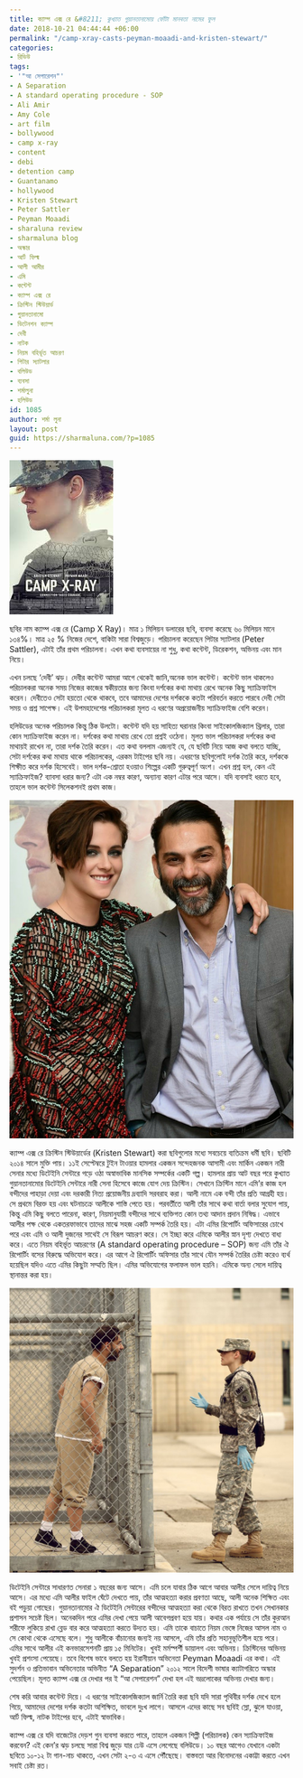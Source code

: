 ```yaml
---
title: ক্যাম্প এক্স রে &#8211; কুখ্যাত গুয়ানতানামোয় ফোঁটা মানবতা নামের ফুল
date: 2018-10-21 04:44:44 +06:00
permalink: "/camp-xray-casts-peyman-moaadi-and-kristen-stewart/"
categories:
- রিভিউ
tags:
- '"আ সেপারেশন"'
- A Separation
- A standard operating procedure - SOP
- Ali Amir
- Amy Cole
- art film
- bollywood
- camp x-ray
- content
- debi
- detention camp
- Guantanamo
- hollywood
- Kristen Stewart
- Peter Sattler
- Peyman Moaadi
- sharaluna review
- sharmaluna blog
- অস্কার
- আর্ট ফিল্ম
- আলী আমীর
- এমি
- কন্টেন্ট
- ক্যাম্প এক্স রে
- ক্রিস্টিন স্টিউয়ার্ড
- গুয়ানতানামো
- ডিটেনশন ক্যাম্প
- দেবী
- নাটক
- নিয়ম বহির্ভূত আচরণ
- পিটার স্যাটলার
- বলিউড
- ব্যবসা
- শর্মালুনা
- হলিউড
id: 1085
author: শর্মা লুনা
layout: post
guid: https://sharmaluna.com/?p=1085
---
```


[![](/assets/images/wp-content/uploads/2018/10/images-2.jpg)](/assets/images/wp-content/uploads/2018/10/images-2.jpg)

ছবির নাম ক্যাম্প এক্স রে (Camp X Ray)। মাত্র ১ মিলিয়ন ডলারের ছবি, ব্যবসা করেছে ৬০ মিলিয়ন মানে ১৩৪%। মাত্র ২৫ % নিজের দেশে, বাকিটা সারা বিশ্বজুড়ে। পরিচালনা করেছেন পিটার স্যাটলার (Peter Sattler), এটাই তাঁর প্রথম পরিচালনা। এখন কথা ব্যবসায়ের না শুধু, কথা কন্টেন্ট, ডিরেকশন, অভিনয় এবং মান নিয়ে।

এখন চলছে ‘দেবী’ ঝড়। দেবীর কন্টেন্ট আমরা আগে থেকেই জানি,অনেক ভাল কন্টেন্ট। কন্টেন্ট ভাল থাকলেও পরিচালকরা অনেক সময় নিজের কাজের স্বকীয়তার জন্য কিংবা দর্শকের কথা মাথায় রেখে অনেক কিছু স্যাক্রিফাইস করেন। দেবীতেও সেটা হয়তো থেকে থাকবে, তবে আমাদের দেশের দর্শককে কতটা পরিবর্তন করতে পারবে দেবী সেটা সময় ও প্রশ্ন সাপেক্ষ। এই উপমহাদেশের পরিচালকরা মূলত এ ধরণের অপ্রয়োজনীয় স্যাক্রিফাইজ বেশি করেন।

হলিউডের অনেক পরিচালক কিন্তু ঠিক উলটো। কন্টেন্ট যদি হয় সাহিত্য ঘরানার কিংবা সাইকোলজিক্যাল থ্রিলার, তারা কোন স্যাক্রিফাইজ করেন না। দর্শকের কথা মাথায় রেখে তো প্রশ্নই ওঠেনা। মূলত ভাল পরিচালকরা দর্শকের কথা মাথায়ই রাখেন না, তারা দর্শক তৈরি করেন। এত কথা বললাম এজন্যই যে, যে ছবিটি নিয়ে আজ কথা বলতে যাচ্ছি, সেটা দর্শকের কথা মাথায় থাকে পরিচালকের, এরকম টাইপের ছবি নয়। এধরণের ছবিগুলোই দর্শক তৈরি করে, দর্শককে শিক্ষীত করে দর্শক হিসেবেই। ভাল দর্শক-শ্রোতা হওয়াও শিল্পের একটি গুরুত্বপূর্ণ অংশ। এখন প্রশ্ন হল, কেন এই স্যাক্রিফাইজ? ব্যাবসা ধরার জন্য? এটা এক নম্বর কারণ, অন্যান্য কারণ এটার পরে আসে। যদি ব্যবসাই ধরতে হবে, তাহলে ভাল কন্টেন্ট সিলেকশনই প্রথম কাজ।

[![](/assets/images/wp-content/uploads/2018/10/campxraypaymanphotokristen.jpg)](/assets/images/wp-content/uploads/2018/10/campxraypaymanphotokristen.jpg)

ক্যাম্প এক্স রে ক্রিস্টিন স্টিউয়ার্ডের (Kristen Stewart) করা ছবিগুলোর মধ্যে সবচেয়ে ব্যতিক্রম ধর্মী ছবি। ছবিটি ২০১৪ সালে মুক্তি পায়। ১১ই সেপ্টেম্বরে টুইন টাওয়ার হামলার একজন সন্দেহজনক আসামী এবং মার্কিন একজন নারী সেনার মধ্যে ডিটেইনি সেন্টারে গড়ে ওঠা অস্বাভাবিক মানসিক সম্পর্কের একটি গল্প। হামলার প্রায় আট বছর পরে কুখ্যাত গুয়ানতানামোর ডিটেইনি সেন্টারে নারী সেনা হিসেবে কাজে যোগ দেয় ক্রিস্টিন। সেখানে ক্রিস্টিন মানে এমি’র কাজ হল বন্দীদের পাহাড়া দেয়া এবং দরকারী নিত্য প্রয়োজনীয় দ্রব্যাদি সরবরাহ করা। আলী নামে এক বন্দী তাঁর প্রতি আগ্রহী হয়। সে প্রথমে বিরক্ত হয় এবং ঘটনাচক্রে আলীকে শাস্তি পেতে হয়। পরবর্তীতে আলী তাঁর সাথে কথা বার্তা বলার সুযোগ পায়, কিন্তু এমি কিছু বলতে পারেনা, কারণ, নিয়মানুযায়ী বন্দীদের সাথে ব্যক্তিগত কোন তথ্য আদান প্রদান নিষিদ্ধ। এভাবে আলীর পক্ষ থেকে একতরফাভাবে তাদের মাঝে সহজ একটি সম্পর্ক তৈরি হয়। এটা এমির রিপোর্টিং অফিসারের চোখে পরে এবং এমি ও আলী দুজনের সাথেই সে বিরূপ আচরণ করে। সে ইচ্ছা করে এমিকে আলীর স্নান দৃশ্য দেখতে বাধ্য করে। এতে নিয়ম বহির্ভূত আচরণের (A standard operating procedure – SOP) জন্য এমি তাঁর ঐ রিপোর্টিং বসের বিরুদ্ধে অভিযোগ করে। এর আগে ঐ রিপোর্টিং অফিসার তাঁর সাথে যৌন সম্পর্ক তৈরির চেষ্টা করেও ব্যর্থ হয়েছিল যদিও এতে এমির কিছুটা সম্মতি ছিল। এমির অভিযোগের ফলাফল ভাল হয়নি। এমিকে অন্য সেলে দায়িত্ব স্থানান্তর করা হয়।

[![](/assets/images/wp-content/uploads/2018/10/17-camp-x-ray.w700.h700.jpg)](/assets/images/wp-content/uploads/2018/10/17-camp-x-ray.w700.h700.jpg)

ডিটেইনি সেন্টারে সাধারণত সেনারা ১ বছরের জন্য আসে। এমি চলে যাবার ঠিক আগে আবার আলীর সেলে দায়িত্ব নিয়ে আসে। এর মধ্যে এমি আলীর ফাইল ঘেঁটে দেখতে পায়, তাঁর আত্মহত্যা করার প্রবণতা আছে, আলী অনেক শিক্ষিত এবং বই পড়ুয়া গোছের। গুয়ানতানামোর ঐ ডিটেইনি সেন্টারের বন্দীদের আত্মহত্যা করা থেকে বিরত রাখতে তখন সেখানকার প্রশাসন সচেষ্ট ছিল। অনেকদিন পরে এমির দেখা পেয়ে আলী আবেগপ্রবণ হয়ে যায়। কথার এক পর্যায়ে সে তাঁর কুরআন শরীফে লুকিয়ে রাখা ব্লেড বার করে আত্মহত্যা করতে উদ্যত হয়। এমি তাকে বাচাতে নিয়ম ভেঙ্গে নিজের আসল নাম ও সে কোথা থেকে এসেছে বলে। শুধু আলীকে বাঁচানোর জন্যই নয় আসলে, এমি তাঁর প্রতি সহানুভূতিশীল হয়ে পরে। এমির সাথে আলীর এই কনভারসেশনটি প্রায় ১৫ মিনিটের। খুবই মর্মস্পর্শী ডায়ালগ এবং অভিনয়। ক্রিস্টিনের অভিনয় খুবই প্রশংসা পেয়েছে। তবে বিশেষ ভাবে বলতে হয় ইরানীয়ান অভিনেতা Peyman Moaadi এর কথা। এই সুদর্শন ও প্রতিভাবান অভিনেতার অভিনীত “A Separation” ২০১২ সালে বিদেশী ভাষার ক্যাটাগরিতে অস্কার পেয়েছিল। মূলত ক্যাম্প এক্স রে দেখার পর ই “আ সেপারেশন” দেখা হল এই ভদ্রলোকের অভিনয় দেখার জন্য।

শেষ করি আবার কন্টেন্ট দিয়ে। এ ধরণের সাইকোলজিক্যাল জার্নি তৈরি করা ছবি যদি সারা পৃথিবীর দর্শক দেখে হলে গিয়ে, আমাদের দেশের দর্শক কতটা অশিক্ষিত, ভাবলে দুঃখ লাগে। আসলে এদের কাছে সব ছবিই স্লো, ঝুলে যাওয়া, আর্ট ফিল্ম, নাটক টাইপের হবে, এটাই স্বাভাবিক।

ক্যাম্প এক্স রে যদি বাজেটের দেড়শ গুন ব্যবসা করতে পারে, তাহলে একজন শিল্পী (পরিচালক) কেন স্যাক্রিফাইজ করবেন? এই কেন’র ঝড় চলছে সারা বিশ্ব জুড়ে যার ঢেউ এসে লেগেছে বলিউডে। ১০ বছর আগেও যেখানে একটা ছবিতে ১০-১২ টা গান-নাচ থাকতে, এখন সেটা ২-৩ এ এসে পৌঁছেছে। বাস্তবতা আর বিনোদনের একাট্টা করতে এখন সবাই চেষ্টা রত।
